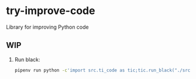 # try-improve-code
Library for improving Python code

## WIP

1. Run black:
    ```bash
    pipenv run python -c'import src.ti_code as tic;tic.run_black("./src")'
    ```
